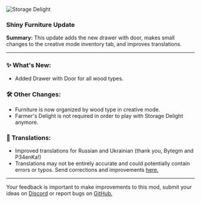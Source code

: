 <p align="left"><img src="https://cdn.modrinth.com/data/LTTvOp5L/images/2b37126dcef53cff8488de1a496c013b90103075.png" alt="Storage Delight">

<h3>Shiny Furniture Update</h3>
<p><b>Summary:</b> This update adds the new drawer with door, makes small changes to the creative mode inventory tab, and improves translations.</p>
<hr/>

<h3>✨ What's New:</h3>
<ul>
  <li>Added Drawer with Door for all wood types.</li>
</ul>

<h3>🛠️ Other Changes:</h3>
<ul>
  <li>Furniture is now organized by wood type in creative mode.</li>
  <li>Farmer's Delight is not required in order to play with Storage Delight anymore.</li>
</ul>

<h3>📝 Translations:</h3>
<ul>
  <li>Improved translations for Russian and Ukrainian (thank you, Bytegm and P34enKa!)</li>
  <li>Translations may not be entirely accurate and could potentially contain errors or typos. Send corrections and improvements <a href="https://github.com/axperty/storagedelight-forge/tree/master/src/main/resources/assets/storagedelight/lang">here.</a></li>
</ul>
<hr/>

<p>Your feedback is important to make improvements to this mod, submit your ideas on <a href="https://discord.gg/yweZ2agkDw">Discord</a> or report bugs on <a href="https://github.com/axperty/storagedelight-forge">GitHub.</a></p>
